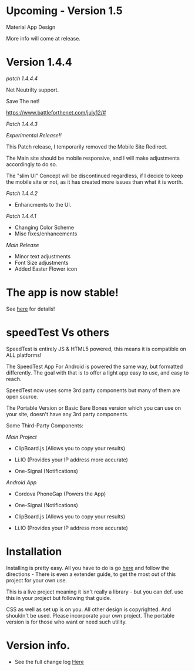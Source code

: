 
 # Upcoming - Version 1.5 
 
Material App Design 

More info will come at release.


# Version 1.4.4 

*patch 1.4.4.4*

Net Neutrilty support. 

Save The net!

https://www.battleforthenet.com/july12/#


*Patch 1.4.4.3*

*Experimental Release!!*

This Patch release, I temporarily removed the Mobile Site Redirect. 

The Main site should be mobile responsive, and I will make adjustments accordingly to do so. 

The "slim UI" Concept will be discontinued regardless, if I decide to keep the mobile site or not, as it has created more issues than what it is worth. 





*Patch 1.4.4.2*

 - Enhancments to the UI.
 
*Patch 1.4.4.1*

 - Changing Color Scheme
 - Misc fixes/enhancements
 
*Main Release*

 - Minor text adjustments
 - Font Size adjustments
 - Added Easter Flower icon
 
 

  

# The app is now stable!

See [here](https://github.com/jdc20181/SpeedTest/wiki/Android-App-is-now-stable!) for details!



# speedTest Vs others

SpeedTest is entirely JS & HTML5 powered, this means it is compatible on ALL platforms!

The SpeedTest App For Android is powered the same way, but formatted differently. The goal with that is to offer a light app easy to use, and easy to reach. 

SpeedTest now uses some 3rd party components but many of them are open source. 

The Portable Version or Basic Bare Bones version which you can use on your site, doesn't have any 3rd party components. 

Some Third-Party Components:

*Main Project*

  - ClipBoard.js (Allows you to copy your results)
  
  - Li.IO (Provides your IP address more accurate)
  
  - One-Signal (Notifications)
  
 *Android App*
  
   - Cordova PhoneGap (Powers the App)
   
   - One-Signal (Notifications)
   
   - ClipBoard.js (Allows you to copy your results)
   
   - Li.IO (Provides your IP address more accurate)
   
# Installation 

Installing is pretty easy. All you have to do is go [here](https://jdc20181.github.io/SpeedTest/Pages/portable.html) and follow the directions - There is even a extender guide, to get the most out of this project for your own use. 

This is a live project meaning it isn't really a library - but you can def. use this in your project but following that guide. 

CSS as well as set up is on you. All other design is copyrighted. And shouldn't be used. Please incorporate your own project. The portable version is for those who want or need such utility. 
   
# Version info. 

- See the full change log <a href="https://github.com/jdc20181/SpeedTest/wiki/Change-Log">Here</a>
